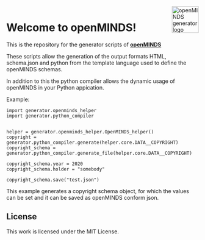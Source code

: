 <a href="https://github.com/HumanBrainProject/openMINDS_generator/blob/main/img/light_openMINDS-generator-logo.png">
    <img src="https://github.com/HumanBrainProject/openMINDS_generator/blob/main/img/light_openMINDS-generator-logo.png" alt="openMINDS generator logo" title="openMINDS generator" align="right" height="70" />
</a>

# Welcome to openMINDS!

This is the repository for the generator scripts of
[**openMINDS**](https://github.com/HumanBrainProject/openMINDS)

These scripts allow the generation of the output formats HTML, schema.json and
python from the template language used to define the openMINDS schemas.

In addition to this the python compiler allows the dynamic usage of openMINDS
in your Python appication.

Example:

    import generator.openminds_helper
    import generator.python_compiler


    helper = generator.openminds_helper.OpenMINDS_helper()
    copyright = generator.python_compiler.generate(helper.core.DATA__COPYRIGHT)
    copyright_schema = generator.python_compiler.generate_file(helper.core.DATA__COPYRIGHT)

    copyright_schema.year = 2020
    copyright_schema.holder = "somebody"

    copyright_schema.save("test.json")

This example generates a copyright schema object, for which the values can be
set and it can be saved as openMINDS conform json.

## License
This work is licensed under the MIT License.
